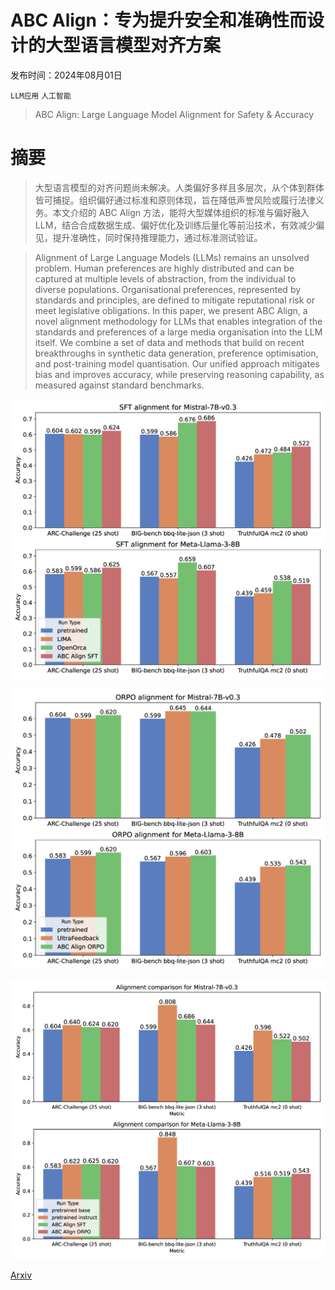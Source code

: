 # ABC Align：专为提升安全和准确性而设计的大型语言模型对齐方案

发布时间：2024年08月01日

`LLM应用` `人工智能`

> ABC Align: Large Language Model Alignment for Safety & Accuracy

# 摘要

> 大型语言模型的对齐问题尚未解决。人类偏好多样且多层次，从个体到群体皆可捕捉。组织偏好通过标准和原则体现，旨在降低声誉风险或履行法律义务。本文介绍的 ABC Align 方法，能将大型媒体组织的标准与偏好融入 LLM，结合合成数据生成、偏好优化及训练后量化等前沿技术，有效减少偏见，提升准确性，同时保持推理能力，通过标准测试验证。

> Alignment of Large Language Models (LLMs) remains an unsolved problem. Human preferences are highly distributed and can be captured at multiple levels of abstraction, from the individual to diverse populations. Organisational preferences, represented by standards and principles, are defined to mitigate reputational risk or meet legislative obligations. In this paper, we present ABC Align, a novel alignment methodology for LLMs that enables integration of the standards and preferences of a large media organisation into the LLM itself. We combine a set of data and methods that build on recent breakthroughs in synthetic data generation, preference optimisation, and post-training model quantisation. Our unified approach mitigates bias and improves accuracy, while preserving reasoning capability, as measured against standard benchmarks.

![ABC Align：专为提升安全和准确性而设计的大型语言模型对齐方案](../../../paper_images/2408.00307/x1.png)

![ABC Align：专为提升安全和准确性而设计的大型语言模型对齐方案](../../../paper_images/2408.00307/x2.png)

![ABC Align：专为提升安全和准确性而设计的大型语言模型对齐方案](../../../paper_images/2408.00307/x3.png)

[Arxiv](https://arxiv.org/abs/2408.00307)